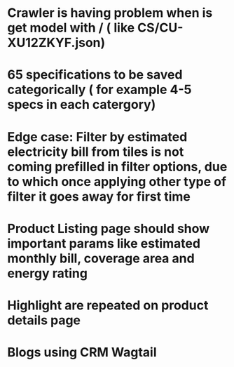 # Crawler is having problem when is get model with / ( like CS/CU-XU12ZKYF.json)

# 65 specifications to be saved categorically ( for example 4-5 specs in each catergory)

# Edge case: Filter by estimated electricity bill from tiles is not coming prefilled in filter options, due to which once applying other type of filter it goes away for first time

# Product Listing page should show important params like estimated monthly bill, coverage area and energy rating

# Highlight are repeated on product details page
# Blogs using CRM Wagtail